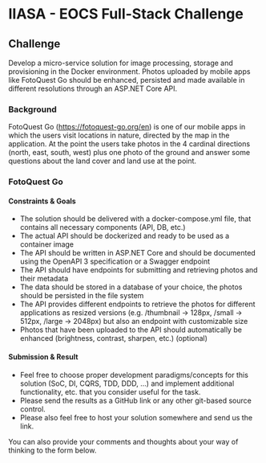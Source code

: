 # IIASA - EOCS Full-Stack Challenge

## Challenge
Develop a micro-service solution for image processing, storage and provisioning in the Docker environment. Photos uploaded by mobile apps like FotoQuest Go should be enhanced, persisted and made available in different resolutions through an ASP.NET Core API.
### Background
FotoQuest Go (https://fotoquest-go.org/en) is one of our mobile apps in which the users visit locations in nature, directed by the map in the application. At the point the users take photos in the 4 cardinal directions (north, east, south, west) plus one photo of the ground and answer some questions about the land cover and land use at the point. 

### FotoQuest Go

#### Constraints & Goals
- The solution should be delivered with a docker-compose.yml file, that contains all necessary components (API, DB, etc.)
- The actual API should be dockerized and ready to be used as a container image
- The API should be written in ASP.NET Core and should be documented using the OpenAPI 3 specification or a Swagger endpoint
- The API should have endpoints for submitting and retrieving photos and their metadata
- The data should be stored in a database of your choice, the photos should be persisted in the file system
- The API provides different endpoints to retrieve the photos for different applications as resized versions (e.g. /thumbnail -> 128px, /small -> 512px, /large -> 2048px) but also an endpoint with customizable size
- Photos that have been uploaded to the API should automatically be enhanced (brightness, contrast, sharpen, etc.) (optional)

#### Submission & Result
- Feel free to choose proper development paradigms/concepts for this solution (SoC, DI, CQRS, TDD, DDD, ...) and implement additional functionality, etc. that you consider useful for the task.
- Please send the results as a GitHub link or any other git-based source control.
- Please also feel free to host your solution somewhere and send us the link.

You can also provide your comments and thoughts about your way of thinking to the form below.
